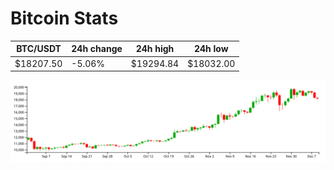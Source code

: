 # Bitcoin Stats

BTC/USDT|24h change|24h high|24h low|
|---|---|---|---|
|$18207.50|-5.06%|$19294.84|$18032.00|

<img src="./chart.svg">

